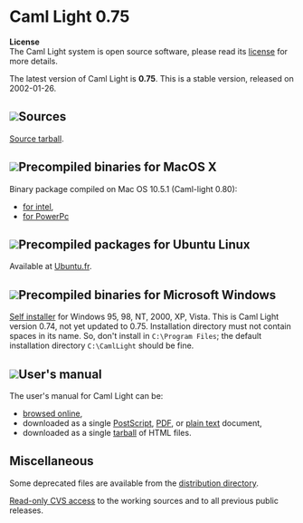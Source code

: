 <!-- ((! set title Caml Light !)) -->

# Caml Light 0.75
**License**<br />
The Caml Light system is open source software, please read its
[license](../license.html) for more details.

The latest version of Caml Light is **0.75**. This is a stable version,
released on 2002-01-26.

## ![](../../img/source.gif "")Sources
[Source
tarball](http://caml.inria.fr/pub/distrib/caml-light-0.75//cl75unix.tar.gz).

## ![](../../img/macos.gif "")Precompiled binaries for MacOS X
Binary package compiled on Mac OS 10.5.1 (Caml-light 0.80):

* [for
 intel](http://caml.inria.fr/pub/distrib/caml-light-0.80//camllight-0.80-10.5-intel.dmg),
* [for
 PowerPc](http://caml.inria.fr/pub/distrib/caml-light-0.80//camllight-0.80-10.5-ppc.dmg)

## ![](../../img/linux.gif "")Precompiled packages for Ubuntu Linux
Available at [Ubuntu.fr](http://doc.ubuntu-fr.org/caml_light).

## ![](../../img/windows.gif "")Precompiled binaries for Microsoft Windows
[Self
installer](http://caml.inria.fr/pub/distrib/caml-light-0.74//cl74win.exe)
for Windows 95, 98, NT, 2000, XP, Vista. This is Caml Light version
0.74, not yet updated to 0.75. Installation directory must not contain
spaces in its name. So, don't install in `C:\Program Files`; the default
installation directory `C:\CamlLight` should be fine.

## ![](../../img/doc.gif "")User's manual
The user's manual for Caml Light can be:

* [browsed online](http://caml.inria.fr/pub/docs/manual-caml-light/),
* downloaded as a single
 [PostScript](http://caml.inria.fr/pub/distrib/caml-light-0.74//cl74refman.ps.gz),
 [PDF](http://caml.inria.fr/pub/distrib/caml-light-0.74//cl74refman.pdf),
 or [plain
 text](http://caml.inria.fr/pub/distrib/caml-light-0.74//cl74refman.txt)
 document,
* downloaded as a single
 [tarball](http://caml.inria.fr/pub/distrib/caml-light-0.74//cl74refman.html.tar.gz)
 of HTML files.

## Miscellaneous
Some deprecated files are available from the [distribution
directory](http://caml.inria.fr/pub/distrib/).

[Read-only CVS access](http://camlcvs.inria.fr//) to the working sources
and to all previous public releases.


